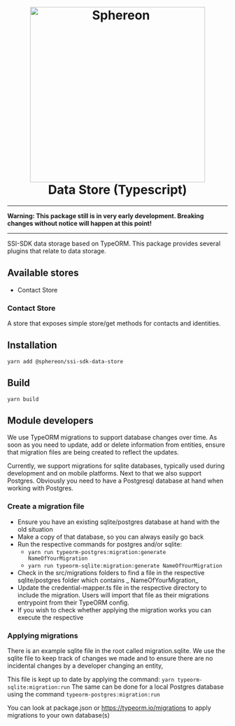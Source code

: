 <!--suppress HtmlDeprecatedAttribute -->
<h1 align="center">
  <br>
  <a href="https://www.sphereon.com"><img src="https://sphereon.com/content/themes/sphereon/assets/img/logo.svg" alt="Sphereon" width="400"></a>
  <br>Data Store (Typescript) 
  <br>
</h1>

---

**Warning: This package still is in very early development. Breaking changes without notice will happen at this point!**

---

SSI-SDK data storage based on TypeORM. This package provides several plugins that relate to data storage.

## Available stores

- Contact Store

### Contact Store

A store that exposes simple store/get methods for contacts and identities.

## Installation

```shell
yarn add @sphereon/ssi-sdk-data-store
```

## Build

```shell
yarn build
```

## Module developers

We use TypeORM migrations to support database changes over time. As soon as you need to update, add or delete
information from entities, ensure that migration files are being created to reflect the updates.

Currently, we support migrations for sqlite databases, typically used during development and on mobile platforms. Next to
that we also support Postgres. Obviously you need to have a Postgresql database at hand when working with Postgres.

### Create a migration file

- Ensure you have an existing sqlite/postgres database at hand with the old situation
- Make a copy of that database, so you can always easily go back
- Run the respective commands for postgres and/or sqlite:
  - `yarn run typeorm-postgres:migration:generate NameOfYourMigration`
  - `yarn run typeorm-sqlite:migration:generate NameOfYourMigration`
- Check in the src/migrations folders to find a file in the respective sqlite/postgres folder which contains _
  NameOfYourMigration_
- Update the credential-mapper.ts file in the respective directory to include the migration. Users will import that file as their
  migrations entrypoint from their TypeORM config.
- If you wish to check whether applying the migration works you can execute the respective

### Applying migrations

There is an example sqlite file in the root called migration.sqlite.
We use the sqlite file to keep track of changes we made and to ensure there are no incidental changes by a developer
changing an entity,

This file is kept up to date by applying the command: `yarn typeorm-sqlite:migration:run`
The same can be done for a local Postgres database using the command `typeorm-postgres:migration:run`

You can look at package.json or https://typeorm.io/migrations to apply migrations to your own database(s)
